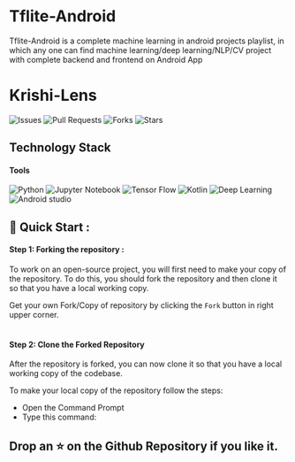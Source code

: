 # Tflite-Android
Tflite-Android is a complete machine learning in android projects playlist, in which any one can find machine learning/deep learning/NLP/CV project with complete backend and frontend on Android App

# Krishi-Lens
<p align="center">
  

 ![Issues](https://img.shields.io/github/issues/ayush-raj8/Tflite-Android)
![Pull Requests](https://img.shields.io/github/issues-pr/ayush-raj8/Tflite-Android)
![Forks](https://img.shields.io/github/forks/ayush-raj8/Tflite-Android)
![Stars](https://img.shields.io/github/stars/ayush-raj8/Tflite-Android)


  </a>
  
## Technology Stack

#### **Tools**

<img alt="Python" src="https://img.shields.io/badge/Python-3776AB?style=for-the-badge&logo=python&logoColor=white"/> 
<img alt="Jupyter Notebook" src="https://img.shields.io/badge/Jupyter-F37626.svg?&style=for-the-badge&logo=Jupyter&logoColor=white"/> 
<img alt="Tensor Flow" src="https://img.shields.io/badge/Tensor Flow-239120.svg?&style=for-the-badge&logo=tensorflow&logoColor=yellow"/> 
<img alt="Kotlin" src="https://img.shields.io/badge/Kotlin-1776AB?style=for-the-badge&logo=Kotlin&logoColor=white"/> 
<img alt="Deep Learning" src="https://img.shields.io/badge/DeepLearning-239120?&style=for-the-badge&logo=AI&logoColor=white"/> 
<img alt="Android studio" src="https://img.shields.io/badge/AndroidStudio-02569B?style=for-the-badge&logo=flutter&logoColor=white"/> 

## 🚀 Quick Start :

#### Step 1: Forking the repository :

To work on an open-source project, you will first need to make your copy of the repository. To do this, you should fork the repository and then clone it so that you have a local working copy.

Get your own Fork/Copy of repository by clicking the `Fork` button in right upper corner.<br><br>
#### Step 2: Clone the Forked Repository

After the repository is forked, you can now clone it so that you have a local working copy of the codebase.

To make your local copy of the repository follow the steps:
- Open the Command Prompt
- Type this command:


## Drop an ⭐ on the Github Repository if you like it.<br><br>


